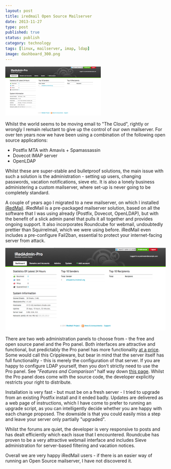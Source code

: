 ```yaml
--- 
layout: post 
title: iredmail Open Source Mailserver
date: 2013-11-27
type: post 
published: true 
status: publish
category: technology
tags: [linux, mailserver, imap, ldap]
image: dashboard_300.png
---
```


<a href="http://iredmail.org"><img src="/assets/dashboard_300.png" class="image-right" alt="iRedmail"></a>

Whilst the world seems to be moving email to "The Cloud", rightly or
wrongly I remain reluctant to give up the control of our own mailserver.
For over ten years now we have been using a combination of the following
open source applications:

   * Postfix MTA with Amavis + Spamassassin
   * Dovecot IMAP server
   * OpenLDAP

<!--more-->

Whilst these are super-stable and bulletproof solutions, the main issue
with such a solution is the administration - setting up users, changing
passwords, vacation notifications, sieve etc. It is also a lonely
business administering a custom mailserver, where set-up is never going
to be completely standard.

A couple of years ago I migrated to a new mailserver, on which I
installed [iRedMail](http://iredmail.org/ "iRedMail"). iRedMail is a
pre-packaged mailserver solution, based on all the software that I was
using already (Postfix, Dovecot, OpenLDAP), but with the benefit of a
slick admin panel that pulls it all together and provides ongoing
support. It also incorporates Roundcube for webmail, undoubtedly
prettier than Squirrelmail, which we were using before. iRedMail even
includes a pre-configure Fail2ban, essential to protect your
internet-facing server from attack.

<img src="/assets/dashboard.png" alt="The iRedmail Dashboard">

There are two web administration panels to choose from - the free and
open source panel and the Pro panel. Both interfaces are attractive and
functional, but predictably the Pro panel has more functionality [at a
price](http://iredmail.org/pricing.html "iRedMail pricing"). Some would
call this Crippleware, but bear in mind that the server itself has full
functionality - this is merely the configuration of that server. If you
are happy to configure LDAP yourself, then you don't strictly need to
use the Pro panel. See *"Features and Comparison"* half way down [this
page](http://iredmail.org/admin_panel.html "Features of iRedAdmin"). Whilst
the Pro panel does come with the source code, the developer explicitly
restricts your right to distribute.

Installation is very fast - but must be on a fresh server - I tried to
upgrade from an existing Postfix install and it ended badly. Updates are
delivered as a web page of instructions, which I have come to prefer to
running an upgrade script, as you can intelligently decide whether you
are happy with each change proposed. The downside is that you could
easily miss a step and leave your server only partially "upgraded".

Whilst the forums are quiet, the developer is very responsive to posts
and has dealt efficiently which each issue that I encountered. Roundcube
has proven to be a very attractive webmail interface and includes Sieve
administration for server-based filtering and vacation notices.

Overall we are very happy iRedMail users - if there is an easier way of
running an Open Source mailserver, I have not discovered it.

